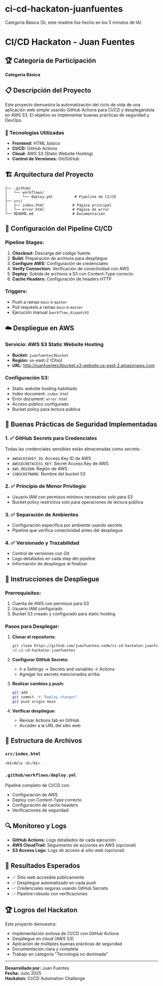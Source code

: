 # ci-cd-hackaton-juanfuentes
Categoría Básica (Si, este readme fue hecho en los 5 minutos de IA)

# CI/CD Hackaton - Juan Fuentes

## 🏆 Categoría de Participación
**Categoría Básica**

## 📋 Descripción del Proyecto
Este proyecto demuestra la automatización del ciclo de vida de una aplicación web simple usando GitHub Actions para CI/CD y desplegándola en AWS S3. El objetivo es implementar buenas prácticas de seguridad y DevOps.

### 🚀 Tecnologías Utilizadas
- **Frontend:** HTML básico
- **CI/CD:** GitHub Actions
- **Cloud:** AWS S3 (Static Website Hosting)
- **Control de Versiones:** Git/GitHub

## 🏗️ Arquitectura del Proyecto

```
├── .github/
│   └── workflows/
│       └── deploy.yml          # Pipeline de CI/CD
├── src/
│   ├── index.html             # Página principal
│   └── error.html             # Página de error
└── README.md                  # Documentación
```

## 🔧 Configuración del Pipeline CI/CD

### Pipeline Stages:
1. **Checkout:** Descarga del código fuente
2. **Build:** Preparación de archivos para despliegue
3. **Configure AWS:** Configuración de credenciales
4. **Verify Connection:** Verificación de conectividad con AWS
5. **Deploy:** Subida de archivos a S3 con Content-Type correcto
6. **Cache Headers:** Configuración de headers HTTP

### Triggers:
- Push a ramas `main` o `master`
- Pull requests a ramas `main` o `master`
- Ejecución manual (`workflow_dispatch`)

## ☁️ Despliegue en AWS

### Servicio: AWS S3 Static Website Hosting
- **Bucket:** `juanfuentes3bucket`
- **Región:** us-east-2 (Ohio)
- **URL:** http://juanfuentes3bucket.s3-website.us-east-2.amazonaws.com

### Configuración S3:
- Static website hosting habilitado
- Index document: `index.html`
- Error document: `error.html`
- Acceso público configurado
- Bucket policy para lectura pública

## 🔐 Buenas Prácticas de Seguridad Implementadas

### 1. ✅ GitHub Secrets para Credenciales
Todas las credenciales sensibles están almacenadas como secrets:
- `AWSACESSKEY_ID`: Access Key ID de AWS
- `AWSSECRETACESS_KEY`: Secret Access Key de AWS
- `AWS_REGION`: Región de AWS
- `S3BUCKETNAME`: Nombre del bucket S3

### 2. ✅ Principio de Menor Privilegio
- Usuario IAM con permisos mínimos necesarios solo para S3
- Bucket policy restrictiva solo para operaciones de lectura pública

### 3. ✅ Separación de Ambientes
- Configuración específica por ambiente usando secrets
- Pipeline que verifica conectividad antes del despliegue

### 4. ✅ Versionado y Trazabilidad
- Control de versiones con Git
- Logs detallados en cada step del pipeline
- Información de despliegue al finalizar

## 🚀 Instrucciones de Despliegue

### Prerrequisitos:
1. Cuenta de AWS con permisos para S3
2. Usuario IAM configurado
3. Bucket S3 creado y configurado para static hosting

### Pasos para Desplegar:

1. **Clonar el repositorio:**
   ```bash
   git clone https://github.com/juanfuentes-code/ci-cd-hackaton-juanfuentes.git
   cd ci-cd-hackaton-juanfuentes
   ```

2. **Configurar GitHub Secrets:**
   - Ir a Settings → Secrets and variables → Actions
   - Agregar los secrets mencionados arriba

3. **Realizar cambios y push:**
   ```bash
   git add .
   git commit -m "Deploy changes"
   git push origin main
   ```

4. **Verificar despliegue:**
   - Revisar Actions tab en GitHub
   - Acceder a la URL del sitio web

## 📁 Estructura de Archivos

### `src/index.html`
```html
<h1>Hola :D</h1>
```

### `.github/workflows/deploy.yml`
Pipeline completo de CI/CD con:
- Configuración de AWS
- Deploy con Content-Type correcto
- Configuración de cache headers
- Verificaciones de seguridad

## 🔍 Monitoreo y Logs

- **GitHub Actions:** Logs detallados de cada ejecución
- **AWS CloudTrail:** Seguimiento de acciones en AWS (opcional)
- **S3 Access Logs:** Logs de acceso al sitio web (opcional)

## 🎯 Resultados Esperados

- ✅ Sitio web accesible públicamente
- ✅ Despliegue automatizado en cada push
- ✅ Credenciales seguras usando GitHub Secrets
- ✅ Pipeline robusto con verificaciones

## 🏆 Logros del Hackaton

Este proyecto demuestra:
- Implementación exitosa de CI/CD con GitHub Actions
- Despliegue en cloud (AWS S3)
- Aplicación de múltiples buenas prácticas de seguridad
- Documentación clara y completa
- Trabajo en categoría "Tecnología no dominada"

---

**Desarrollado por:** Juan Fuentes  
**Fecha:** Julio 2025  
**Hackaton:** CI/CD Automation Challenge
